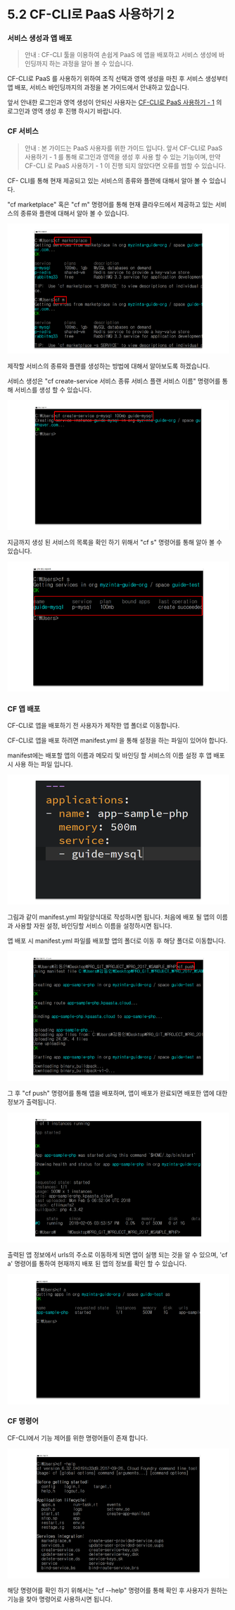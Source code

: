 # 5.2 CF-CLI로 PaaS 사용하기 2

### 서비스 생성과 앱 배포

> 안내 : CF-CLI 툴을 이용하여 손쉽게 PaaS 에 앱을 배포하고 서비스 생성에 바인딩까지 하는 과정을 알아 볼 수 있습니다.

CF-CLI로 PaaS 를 사용하기 위하여 조직 선택과 영역 생성을 마친 후 서비스 생성부터 앱 배포, 서비스 바인딩까지의 과정을 본 가이드에서 안내하고 있습니다.

앞서 안내한 로그인과 영역 생성이 안되신 사용자는 [CF-CLI로 PaaS 사용하기 - 1](https://helppaas.kpaasta.cloud/doc/ETC/cli-1.html) 의 로그인과 영역 생성 후 진행 하시기 바랍니다.

### **CF 서비스**

> 안내 : 본 가이드는 PaaS 사용자를 위한 가이드 입니다. 앞서 CF-CLI로 PaaS 사용하기 - 1 를 통해 로그인과 영역을 생성 후 사용 할 수 있는 기능이며, 만약 CF-CLI 로 PaaS 사용하기 - 1 이 진행 되지 않았다면 오류를 범할 수 있습니다.

CF- CLI를 통해 현재 제공되고 있는 서비스의 종류와 플랜에 대해서 알아 볼 수 있습니다.

"cf marketplace" 혹은 "cf m" 명령어를 통해 현재 클라우드에서 제공하고 있는 서비스의 종류와 플랜에 대해서 알아 볼 수 있습니다.

![](../.gitbook/assets/image%20%2868%29.png)

제작할 서비스의 종류와 플랜를 생성하는 방법에 대해서 알아보도록 하겠습니다.

서비스 생성은 "cf create-service 서비스 종류 서비스 플랜 서비스 이름" 명령어를 통해 서비스를 생성 할 수 있습니다.

![](../.gitbook/assets/image%20%2840%29.png)

지금까지 생성 된 서비스의 목록을 확인 하기 위해서 "cf s" 명령어를 통해 알아 볼 수 있습니다.

![](../.gitbook/assets/image%20%2828%29.png)

### **CF 앱 배포**

CF-CLI로 앱을 배포하기 전 사용자가 제작한 앱 폴더로 이동합니다.

CF-CLI로 앱을 배포 하려면 manifest.yml 을 통해 설정을 하는 파일이 있어야 합니다.

manifest에는 배포할 앱의 이름과 메모리 및 바인딩 할 서비스의 이름 설정 후 앱 배포 시 사용 하는 파일 입니다.

![](../.gitbook/assets/image%20%2815%29.png)

그림과 같이 manifest.yml 파일양식대로 작성하시면 됩니다. 처음에 배포 될 앱의 이름과 사용할 자원 설정, 바인딩할 서비스 이름을 설정하시면 됩니다.

앱 배포 시 manifest.yml 파일를 배포할 앱의 폴더로 이동 후 해당 폴더로 이동합니다.

![](../.gitbook/assets/image%20%2835%29.png)

그 후 "cf push" 명령어를 통해 앱을 배포하며, 앱이 배포가 완료되면 배포한 앱에 대한 정보가 출력됩니다.

![](../.gitbook/assets/image%20%2834%29.png)

출력된 앱 정보에서 urls의 주소로 이동하게 되면 앱이 실행 되는 것을 알 수 있으며, 'cf a' 명령어를 통하여 현재까지 배포 된 앱의 정보를 확인 할 수 있습니다.

![](../.gitbook/assets/image%20%2878%29.png)

### **CF 명령어**

CF-CLI에서 기능 제어를 위한 명령어들이 존재 합니다.

![](../.gitbook/assets/image%20%2811%29.png)

해당 명령어를 확인 하기 위해서는 "cf --help" 명령어를 통해 확인 후 사용자가 원하는 기능을 찾아 명령어로 사용하시면 됩니다.

